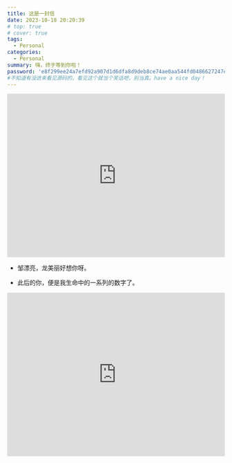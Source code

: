 ```yaml
---
title: 这是一封信
date: 2023-10-18 20:20:39
# top: true
# cover: true
tags:
  - Personal
categories:
  - Personal
summary: 嗨，终于等到你啦！
password: 'e8f299ee24a7efd92a907d1d6dfa8d9deb8ce74ae0aa544fd0486627247ee875'
#不知道有没进来看见源码的，看见这个就当个笑话吧，别当真。have a nice day！
---
```


<div style="position: relative; width: 100%; height: 0; padding-bottom: 75%;">
<iframe src="https://player.bilibili.com/player.html?/BV1zw4m1y73U/?spm_id_from=333.1007.top_right_bar_window_history.content.click&vd_source=154006e70f5c14d792db947270b63614" scrolling="yes" border="0" 
frameborder="no" framespacing="0" allowfullscreen="true" style="position: absolute; width: 100%; height: 100%; left: 0; top: 0;">
</iframe></div>

- 邹漂亮，龙美丽好想你呀。

- 此后的你，便是我生命中的一系列的数字了。  


<div style="position: relative; width: 100%; height: 0; padding-bottom: 75%;">
<iframe src="https://player.bilibili.com/player.html?/BV16p421y75B/?spm_id_from=333.1007.0.0&vd_source=154006e70f5c14d792db947270b63614" scrolling="yes" border="0" frameborder="no" framespacing="0" allowfullscreen="true" style="position: absolute; width: 100%; height: 100%; left: 0; top: 0;">
</iframe></div>